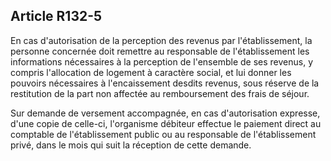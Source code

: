 ## Article R132-5

En cas d'autorisation de la perception des revenus par l'établissement, la personne concernée doit remettre
au responsable de l'établissement les informations nécessaires à la perception de l'ensemble de ses revenus,
y compris l'allocation de logement à caractère social, et lui donner les pouvoirs nécessaires à l'encaissement
desdits revenus, sous réserve de la restitution de la part non affectée au remboursement des frais de séjour.

Sur demande de versement accompagnée, en cas d'autorisation expresse, d'une copie de celle-ci,
l'organisme débiteur effectue le paiement direct au comptable de l'établissement public ou au responsable de
l'établissement privé, dans le mois qui suit la réception de cette demande.

